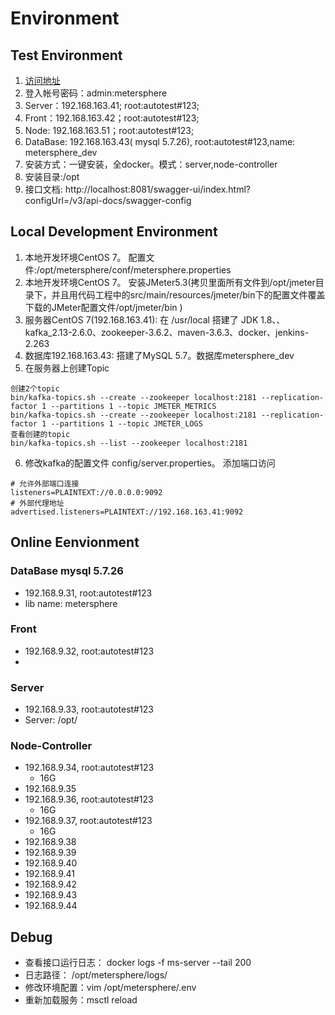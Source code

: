 # Environment
## Test Environment

1. [访问地址](http://192.168.163.41:8081/login)
2. 登入帐号密码：admin:metersphere
3. Server：192.168.163.41; root:autotest#123; 
4. Front：192.168.163.42；root:autotest#123; 
5. Node:  192.168.163.51；root:autotest#123; 
6. DataBase: 192.168.163.43( mysql 5.7.26), root:autotest#123,name: metersphere_dev
7. 安装方式：一键安装，全docker。模式：server,node-controller
8. 安装目录:/opt
9. 接口文档: http://localhost:8081/swagger-ui/index.html?configUrl=/v3/api-docs/swagger-config

## Local Development Environment

1.  本地开发环境CentOS 7。 配置文件:/opt/metersphere/conf/metersphere.properties
2.  本地开发环境CentOS 7。 安装JMeter5.3(拷贝里面所有文件到/opt/jmeter目录下，并且用代码工程中的src/main/resources/jmeter/bin下的配置文件覆盖下载的JMeter配置文件/opt/jmeter/bin
    )
3.  服务器CentOS  7(192.168.163.41): 在 /usr/local 搭建了 JDK 1.8、、kafka_2.13-2.6.0、zookeeper-3.6.2、maven-3.6.3、docker、jenkins-2.263
4.  数据库192.168.163.43: 搭建了MySQL 5.7。数据库metersphere_dev
5.  在服务器上创建Topic
```shell
创建2个topic
bin/kafka-topics.sh --create --zookeeper localhost:2181 --replication-factor 1 --partitions 1 --topic JMETER_METRICS
bin/kafka-topics.sh --create --zookeeper localhost:2181 --replication-factor 1 --partitions 1 --topic JMETER_LOGS
查看创建的topic
bin/kafka-topics.sh --list --zookeeper localhost:2181
```
6. 修改kafka的配置文件 config/server.properties。 添加端口访问
```properties
# 允许外部端口连接                                            
listeners=PLAINTEXT://0.0.0.0:9092
# 外部代理地址                                                
advertised.listeners=PLAINTEXT://192.168.163.41:9092
```
## Online Eenvionment
### DataBase mysql 5.7.26
- 192.168.9.31, root:autotest#123
- lib name: metersphere
### Front
- 192.168.9.32, root:autotest#123
- 
### Server
- 192.168.9.33, root:autotest#123
- Server: /opt/
### Node-Controller
- 192.168.9.34, root:autotest#123
    - 16G
- 192.168.9.35
- 192.168.9.36, root:autotest#123
    - 16G
- 192.168.9.37, root:autotest#123
    - 16G
- 192.168.9.38
- 192.168.9.39
- 192.168.9.40
- 192.168.9.41
- 192.168.9.42
- 192.168.9.43
- 192.168.9.44
## Debug 

- 查看接口运行日志： docker logs -f ms-server --tail 200
- 日志路径： /opt/metersphere/logs/
- 修改环境配置：vim /opt/metersphere/.env
- 重新加载服务：msctl reload